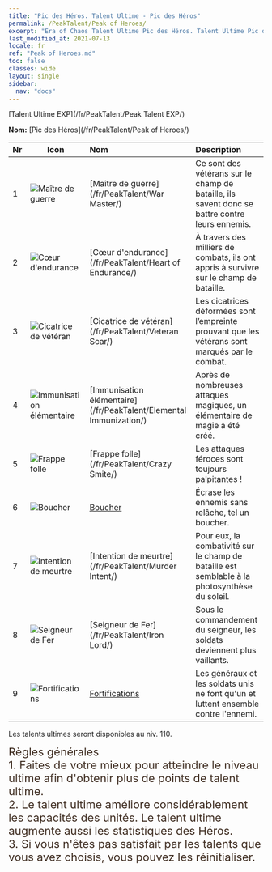 ```yaml
---
title: "Pic des Héros. Talent Ultime - Pic des Héros"
permalink: /PeakTalent/Peak of Heroes/
excerpt: "Era of Chaos Talent Ultime Pic des Héros. Talent Ultime Pic des Héros. Pic des Héros"
last_modified_at: 2021-07-13
locale: fr
ref: "Peak of Heroes.md"
toc: false
classes: wide
layout: single
sidebar:
  nav: "docs"
---
```


  [Talent Ultime EXP](/fr/PeakTalent/Peak Talent EXP/)

  **Nom:** [Pic des Héros](/fr/PeakTalent/Peak of Heroes/)

  | Nr | Icon | Nom | Description |
  |:---|------|:-----------|:-----------|
  | 1 | ![Maître de guerre](/images/pt/talent_1001.png) | [Maître de guerre](/fr/PeakTalent/War Master/) | Ce sont des vétérans sur le champ de bataille, ils savent donc se battre contre leurs ennemis. |
  | 2 | ![Cœur d'endurance](/images/pt/talent_1002.png) | [Cœur d'endurance](/fr/PeakTalent/Heart of Endurance/) | À travers des milliers de combats, ils ont appris à survivre sur le champ de bataille. |
  | 3 | ![Cicatrice de vétéran](/images/pt/talent_1003.png) | [Cicatrice de vétéran](/fr/PeakTalent/Veteran Scar/) | Les cicatrices déformées sont l’empreinte prouvant que les vétérans sont marqués par le combat. |
  | 4 | ![Immunisation élémentaire](/images/pt/talent_1004.png) | [Immunisation élémentaire](/fr/PeakTalent/Elemental Immunization/) | Après de nombreuses attaques magiques, un élémentaire de magie a été créé. |
  | 5 | ![Frappe folle](/images/pt/talent_1005.png) | [Frappe folle](/fr/PeakTalent/Crazy Smite/) | Les attaques féroces sont toujours palpitantes ! |
  | 6 | ![Boucher](/images/pt/talent_1006.png) | [Boucher](/fr/PeakTalent/Butcher/) | Écrase les ennemis sans relâche, tel un boucher. |
  | 7 | ![Intention de meurtre](/images/pt/talent_1007.png) | [Intention de meurtre](/fr/PeakTalent/Murder Intent/) | Pour eux, la combativité sur le champ de bataille est semblable à la photosynthèse du soleil. |
  | 8 | ![Seigneur de Fer](/images/pt/talent_1008.png) | [Seigneur de Fer](/fr/PeakTalent/Iron Lord/) | Sous le commandement du seigneur, les soldats deviennent plus vaillants. |
  | 9 | ![Fortifications](/images/pt/talent_1009.png) | [Fortifications](/fr/PeakTalent/Fortifications/) | Les généraux et les soldats unis ne font qu'un et luttent ensemble contre l'ennemi. |



  Les talents ultimes seront disponibles au niv. 110.

  <span style="color: #3c2a1e;font-size:22px">Règles générales</span><br/><span style="color: #3c2a1e;font-size:22px">1. Faites de votre mieux pour atteindre le niveau ultime afin d'obtenir plus de points de talent ultime. </span><br/><span style="color: #3c2a1e;font-size:22px">2. Le talent ultime améliore considérablement les capacités des unités. Le talent ultime augmente aussi les statistiques des Héros. </span><br/><span style="color: #3c2a1e;font-size:22px">3. Si vous n'êtes pas satisfait par les talents que vous avez choisis, vous pouvez les réinitialiser.</span><br/>

